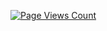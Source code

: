 [![Page Views Count](https://badges.toozhao.com/badges/01GQ0G4F1QTFV3ANS139GJKA8D/green.svg)](https://badges.toozhao.com/stats/01GQ0G4F1QTFV3ANS139GJKA8D "Get your own page views count badge on badges.toozhao.com")
